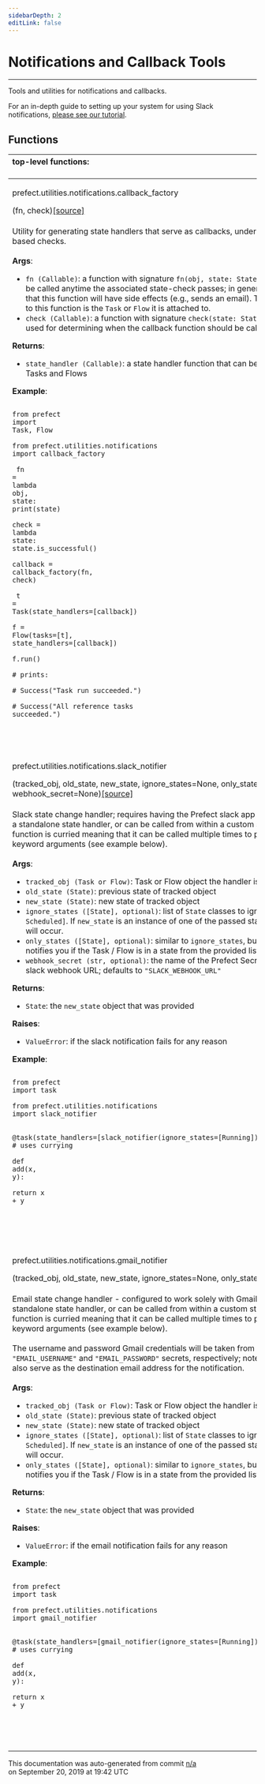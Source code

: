 ```yaml
---
sidebarDepth: 2
editLink: false
---
```

# Notifications and Callback Tools
---
Tools and utilities for notifications and callbacks.

For an in-depth guide to setting up your system for using Slack notifications, [please see our tutorial](/core/tutorials/slack-notifications.html).

## Functions
|top-level functions: &nbsp;&nbsp;&nbsp;&nbsp;&nbsp;&nbsp;&nbsp;&nbsp;&nbsp;&nbsp;&nbsp;&nbsp;&nbsp;&nbsp;&nbsp;&nbsp;&nbsp;&nbsp;&nbsp;&nbsp;&nbsp;&nbsp;&nbsp;&nbsp;&nbsp;&nbsp;&nbsp;&nbsp;&nbsp;&nbsp;&nbsp;&nbsp;&nbsp;&nbsp;&nbsp;&nbsp;&nbsp;&nbsp;&nbsp;&nbsp;&nbsp;&nbsp;&nbsp;&nbsp;&nbsp;&nbsp;&nbsp;&nbsp;&nbsp;&nbsp;&nbsp;&nbsp;&nbsp;&nbsp;&nbsp;&nbsp;&nbsp;&nbsp;&nbsp;&nbsp;&nbsp;&nbsp;&nbsp;&nbsp;&nbsp;&nbsp;&nbsp;&nbsp;&nbsp;&nbsp;&nbsp;&nbsp;&nbsp;&nbsp;&nbsp;&nbsp;&nbsp;&nbsp;&nbsp;&nbsp;&nbsp;&nbsp;&nbsp;&nbsp;&nbsp;&nbsp;&nbsp;&nbsp;&nbsp;&nbsp;&nbsp;&nbsp;&nbsp;&nbsp;&nbsp;&nbsp;&nbsp;&nbsp;&nbsp;&nbsp;&nbsp;&nbsp;&nbsp;&nbsp;&nbsp;&nbsp;&nbsp;&nbsp;&nbsp;&nbsp;&nbsp;&nbsp;&nbsp;&nbsp;&nbsp;&nbsp;&nbsp;&nbsp;&nbsp;&nbsp;&nbsp;&nbsp;&nbsp;&nbsp;&nbsp;&nbsp;&nbsp;&nbsp;&nbsp;&nbsp;&nbsp;&nbsp;&nbsp;&nbsp;&nbsp;&nbsp;&nbsp;&nbsp;&nbsp;&nbsp;&nbsp;&nbsp;&nbsp;&nbsp;&nbsp;&nbsp;&nbsp;&nbsp;&nbsp;&nbsp;|
|:----|
 | <div class='method-sig' id='prefect-utilities-notifications-callback-factory'><p class="prefect-class">prefect.utilities.notifications.callback_factory</p>(fn, check)<span class="source"><a href="https://github.com/PrefectHQ/prefect/blob/master/src/prefect/utilities/notifications.py#L26">[source]</a></span></div>
<p class="methods">Utility for generating state handlers that serve as callbacks, under arbitrary state-based checks.<br><br>**Args**:     <ul class="args"><li class="args">`fn (Callable)`: a function with signature `fn(obj, state: State) -> None`         that will be called anytime the associated state-check passes; in general,         it is expected that this function will have side effects (e.g., sends an email).  The first         argument to this function is the `Task` or `Flow` it is attached to.     </li><li class="args">`check (Callable)`: a function with signature `check(state: State) -> bool`         that is used for determining when the callback function should be called</li></ul>**Returns**:     <ul class="args"><li class="args">`state_handler (Callable)`: a state handler function that can be attached to both Tasks and Flows</li></ul>**Example**:     <br><pre class="language-python"><code class="language-python">    <span class="token keyword">from</span> prefect <span class="token keyword">import</span> Task<span class="token punctuation">,</span> Flow<br>    <span class="token keyword">from</span> prefect.utilities.notifications <span class="token keyword">import</span> callback_factory<br><br>    fn <span class="token operator">=</span> <span class="token keyword">lambda</span> obj<span class="token punctuation">,</span> state<span class="token punctuation">:</span> <span class="token builtin">print</span><span class="token punctuation">(</span>state<span class="token punctuation">)</span><br>    check <span class="token operator">=</span> <span class="token keyword">lambda</span> state<span class="token punctuation">:</span> state<span class="token operator">.</span>is_successful<span class="token punctuation">(</span><span class="token punctuation">)</span><br>    callback <span class="token operator">=</span> callback_factory<span class="token punctuation">(</span>fn<span class="token punctuation">,</span> check<span class="token punctuation">)</span><br><br>    t <span class="token operator">=</span> Task<span class="token punctuation">(</span>state_handlers<span class="token operator">=</span><span class="token punctuation">[</span>callback<span class="token punctuation">]</span><span class="token punctuation">)</span><br>    f <span class="token operator">=</span> Flow<span class="token punctuation">(</span>tasks<span class="token operator">=</span><span class="token punctuation">[</span>t<span class="token punctuation">]</span><span class="token punctuation">,</span> state_handlers<span class="token operator">=</span><span class="token punctuation">[</span>callback<span class="token punctuation">]</span><span class="token punctuation">)</span><br>    f<span class="token operator">.</span>run<span class="token punctuation">(</span><span class="token punctuation">)</span><br>    <span class="token comment"># prints:</span><br>    <span class="token comment"># Success("Task run succeeded.")</span><br>    <span class="token comment"># Success("All reference tasks succeeded.")</span><br>    <br></code></pre><br></p>|
 | <div class='method-sig' id='prefect-utilities-notifications-slack-notifier'><p class="prefect-class">prefect.utilities.notifications.slack_notifier</p>(tracked_obj, old_state, new_state, ignore_states=None, only_states=None, webhook_secret=None)<span class="source"><a href="https://github.com/PrefectHQ/prefect/blob/master/src/prefect/utilities/notifications.py#L223">[source]</a></span></div>
<p class="methods">Slack state change handler; requires having the Prefect slack app installed. Works as a standalone state handler, or can be called from within a custom state handler.  This function is curried meaning that it can be called multiple times to partially bind any keyword arguments (see example below).<br><br>**Args**:     <ul class="args"><li class="args">`tracked_obj (Task or Flow)`: Task or Flow object the handler is         registered with     </li><li class="args">`old_state (State)`: previous state of tracked object     </li><li class="args">`new_state (State)`: new state of tracked object     </li><li class="args">`ignore_states ([State], optional)`: list of `State` classes to ignore,         e.g., `[Running, Scheduled]`. If `new_state` is an instance of one of the passed states, no notification will occur.     </li><li class="args">`only_states ([State], optional)`: similar to `ignore_states`, but         instead _only_ notifies you if the Task / Flow is in a state from the provided list of `State` classes     </li><li class="args">`webhook_secret (str, optional)`: the name of the Prefect Secret that stores your slack webhook URL;         defaults to `"SLACK_WEBHOOK_URL"`</li></ul>**Returns**:     <ul class="args"><li class="args">`State`: the `new_state` object that was provided</li></ul>**Raises**:     <ul class="args"><li class="args">`ValueError`: if the slack notification fails for any reason</li></ul>**Example**:     <br><pre class="language-python"><code class="language-python">    <span class="token keyword">from</span> prefect <span class="token keyword">import</span> task<br>    <span class="token keyword">from</span> prefect.utilities.notifications <span class="token keyword">import</span> slack_notifier<br><br>    <span class="token decorator">@task</span><span class="token punctuation">(</span>state_handlers<span class="token operator">=</span><span class="token punctuation">[</span>slack_notifier<span class="token punctuation">(</span>ignore_states<span class="token operator">=</span><span class="token punctuation">[</span>Running<span class="token punctuation">]</span><span class="token punctuation">)</span><span class="token punctuation">]</span><span class="token punctuation">)</span> <span class="token comment"># uses currying</span><br>    <span class="token keyword">def</span> <span class="token function">add</span><span class="token punctuation">(</span>x<span class="token punctuation">,</span> y<span class="token punctuation">)</span><span class="token punctuation">:</span><br>        <span class="token keyword">return</span> x <span class="token operator">+</span> y<br>    <br></code></pre><br></p>|
 | <div class='method-sig' id='prefect-utilities-notifications-gmail-notifier'><p class="prefect-class">prefect.utilities.notifications.gmail_notifier</p>(tracked_obj, old_state, new_state, ignore_states=None, only_states=None)<span class="source"><a href="https://github.com/PrefectHQ/prefect/blob/master/src/prefect/utilities/notifications.py#L155">[source]</a></span></div>
<p class="methods">Email state change handler - configured to work solely with Gmail; works as a standalone state handler, or can be called from within a custom state handler.  This function is curried meaning that it can be called multiple times to partially bind any keyword arguments (see example below).<br><br>The username and password Gmail credentials will be taken from your `"EMAIL_USERNAME"` and `"EMAIL_PASSWORD"` secrets, respectively; note the username will also serve as the destination email address for the notification.<br><br>**Args**:     <ul class="args"><li class="args">`tracked_obj (Task or Flow)`: Task or Flow object the handler is         registered with     </li><li class="args">`old_state (State)`: previous state of tracked object     </li><li class="args">`new_state (State)`: new state of tracked object     </li><li class="args">`ignore_states ([State], optional)`: list of `State` classes to ignore,         e.g., `[Running, Scheduled]`. If `new_state` is an instance of one of the passed states, no notification will occur.     </li><li class="args">`only_states ([State], optional)`: similar to `ignore_states`, but         instead _only_ notifies you if the Task / Flow is in a state from the provided list of `State` classes</li></ul>**Returns**:     <ul class="args"><li class="args">`State`: the `new_state` object that was provided</li></ul>**Raises**:     <ul class="args"><li class="args">`ValueError`: if the email notification fails for any reason</li></ul>**Example**:     <br><pre class="language-python"><code class="language-python">    <span class="token keyword">from</span> prefect <span class="token keyword">import</span> task<br>    <span class="token keyword">from</span> prefect.utilities.notifications <span class="token keyword">import</span> gmail_notifier<br><br>    <span class="token decorator">@task</span><span class="token punctuation">(</span>state_handlers<span class="token operator">=</span><span class="token punctuation">[</span>gmail_notifier<span class="token punctuation">(</span>ignore_states<span class="token operator">=</span><span class="token punctuation">[</span>Running<span class="token punctuation">]</span><span class="token punctuation">)</span><span class="token punctuation">]</span><span class="token punctuation">)</span> <span class="token comment"># uses currying</span><br>    <span class="token keyword">def</span> <span class="token function">add</span><span class="token punctuation">(</span>x<span class="token punctuation">,</span> y<span class="token punctuation">)</span><span class="token punctuation">:</span><br>        <span class="token keyword">return</span> x <span class="token operator">+</span> y<br>    <br></code></pre><br></p>|

<p class="auto-gen">This documentation was auto-generated from commit <a href='https://github.com/PrefectHQ/prefect/commit/n/a'>n/a</a> </br>on September 20, 2019 at 19:42 UTC</p>